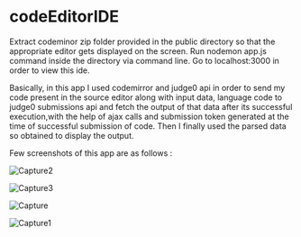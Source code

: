 # codeEditorIDE
Extract codeminor zip folder provided in the public directory so that the appropriate editor gets displayed on the screen.
Run nodemon app.js command inside the directory via command line. 
Go to localhost:3000 in order to view this ide.  


Basically, in this app I used codemirror and judge0 api in order to send my code present in the source editor along with input data,
language code to judge0 submissions api and fetch the output of that data after its successful execution,with the help of
ajax calls and submission token generated at the time of successful submission of code.
Then I finally used the parsed data so obtained to display the output.

Few screenshots of  this app are as follows :

![Capture2](https://user-images.githubusercontent.com/43849911/65373068-eb740d80-dc95-11e9-9258-f676191c5495.JPG)

![Capture3](https://user-images.githubusercontent.com/43849911/65373065-e9aa4a00-dc95-11e9-8b0c-5bbebb1a9c9a.JPG)

![Capture](https://user-images.githubusercontent.com/43849911/65373066-eadb7700-dc95-11e9-8dec-daf5da6cd6c4.JPG)

![Capture1](https://user-images.githubusercontent.com/43849911/65373067-eadb7700-dc95-11e9-9e43-8f517e91240a.JPG)



